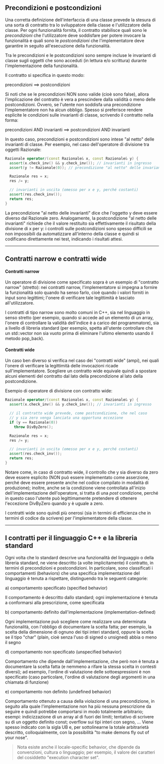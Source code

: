   
```toc
```


## Precondizioni e postcondizioni

Una corretta definizione dell'interfaccia di una classe prevede la stesura di una sorta di contratto tra lo sviluppatore della classe e l'utilizzatore della classe. Per ogni funzionalità fornita, il contratto stabilisce quali
sono le *precondizioni* che l'utilizzatore deve soddisfare per potere invocare la funzionalità e quali sono le *postcondizioni* che l'implementatore deve garantire in seguito all'esecuzione della funzionalità.

Tra le precondizioni e le postcondizioni sono sempre incluse le invarianti di classe sugli oggetti che sono acceduti (in lettura e/o scrittura) durante l'implementazione della funzionalità.

Il contratto si specifica in questo modo:

  precondizioni ==> postcondizioni

Si noti che se le precondizioni NON sono valide (cioè sono false), allora l'implicazione del contratto è vera a prescindere dalla validità o meno delle postcondizioni. Ovvero, se l'utente non soddisfa una precondizione l'implementatore non ha alcun obbligo. Spesso si preferisce rendere esplicite le condizioni sulle invarianti
di classe, scrivendo il contratto nella forma:

  precondizioni AND invarianti ==> postcondizioni AND invarianti

In questo caso, precondizioni e postcondizioni sono intese "al netto" delle invarianti di classe. Per esempio, nel caso dell'operatore di divisione tra oggetti Razionale:

```cpp
Razionale operator/(const Razionale& x, const Razionale& y) {
  assert(x.check_inv() && y.check_inv()); // invarianti in ingresso
  assert(y != Razionale(0)); // precondizione "al netto" delle invarianti

  Razionale res = x;
  res /= y;

  // invarianti in uscita (omesso per x e y, perché costanti)
  assert(res.check_inv());
  return res;
}
```

La precondizione "al netto delle invarianti" dice che l'oggetto y deve essere diverso dal Razionale zero.
Analogamente, la postcondizione "al netto delle invarianti" richiede che il valore restituito sia effettivamente il risultato della divisione di x per y: i controlli sulle postcondizioni sono spesso difficili se non impossibili da automatizzare all'interno della classe e quindi si codificano direttamente nei test, indicando i risultati attesi.

---

## Contratti narrow e contratti wide

#### Contratti narrow

Un operatore di divisione come specificato sopra è un esempio di "contratto narrow" (stretto): nei contratti narrow, l'implementatore si impegna a fornire la funzionalità solo quando ha senso farlo, cioè quando i valori forniti in input sono legittimi; l'onere di verificare tale legittimità è lasciato all'utilizzatore.

I contratti di tipo narrow sono molto comuni in C++, sia nel linguaggio in senso stretto (per esempio, quando si accede ad un elemento di un array, l'onere di controllare la validità dell'indice è a carico del programmatore), sia a livello di libreria standard (per esempio, spetta all'utente controllare che un std::vector non sia vuoto
prima di eliminare l'ultimo elemento usando il metodo pop_back).

#### Contratti wide

Un caso ben diverso si verifica nel caso dei "contratti wide" (ampi), nei quali l'onere di verificare la legittimità delle invocazioni ricade sull'implementatore. Scegliere un contratto wide equivale quindi a spostare alcuni elementi del contratto dal lato della precondizione al lato della postcondizione.

Esempio di operatore di divisione con contratto wide:

```cpp
Razionale operator/(const Razionale& x, const Razionale& y) {
  assert(x.check_inv() && y.check_inv()); // invarianti in ingresso

  // il contratto wide prevede, come postcondizione, che nel caso
  // y sia zero venga lanciata una opportuna eccezione
  if (y == Razionale(0))
    throw DivByZero();

  Razionale res = x;
  res /= y;

  // invarianti in uscita (omesso per x e y, perché costanti)
  assert(res.check_inv());
  return res;
}
```

Notare come, in caso di contratto wide, il controllo che y sia diverso da zero deve essere esplicito (NON può essere implementato come asserzione, perché deve essere presente anche nel codice compilato in modalità di
produzione); inoltre, anche se la condizione viene controllata all'inizio dell'implementazione dell'operatore, si tratta di una *post* condizione, perché in questo caso l'utente può legittimamente pretendere di ottenere
l'eccezione DivByZero quando y è uguale a zero.

I contratti wide sono quindi più onerosi (sia in termini di efficienza che in termini di codice da scrivere) per l'implementatore della classe.

--------------------------------------------------------------------------

## I contratti per il linguaggio C++ e la libreria standard

Ogni volta che lo standard descrive una funzionalità del linguaggio o della libreria standard, ne viene descritto (a volte implicitamente) il contratto, in termini di precondizioni e postcondizioni.
In particolare, sono classificati i comportamenti (behaviors) che una specifica implementazione del linguaggio è tenuta a rispettare, distinguendo tra le seguenti categorie:

a) comportamento specificato (specified behavior)

   Il comportamento è descritto dallo standard; ogni implementazione è tenuta a conformarsi alla prescrizione, come specificata

b) comportamento definito dall'implementazione (implementation-defined)

   Ogni implementazione può scegliere come realizzare una determinata funzionalità, con l'obbligo di documentare la scelta fatta; per esempio, la scelta della dimensione di ognuno dei tipi interi
   standard, oppure la scelta se il tipo "char" (plain, cioè senza l'uso di signed o unsigned) abbia o meno il segno

d) comportamento non specificato (unspecified behavior)

   Comportamento che dipende dall'implementazione, che però non è tenuta a documentare la scelta fatta (e nemmeno a rifare la stessa scelta in contesti diversi); ad esempio, l'ordine di valutazione delle sottoespressioni è non specificato (caso particolare, l'ordine di valutazione degli argomenti in una chiamata di funzione)

e) comportamento non definito (undefined behavior)

   Comportamento ottenuto a causa della violazione di una precondizione, in seguito alla quale l'implementazione non ha più nessuna prescrizione da seguire e quindi potrebbe comportarsi in modo totalmente arbitrario; esempi: indicizzazione di un array al di fuori dei limiti; tentativo
   di scrivere su di un oggetto definito const; overflow sui tipi interi
   con segno, ...
   Viene spesso indicato con la sigla UB e, per sottolinearne la totale arbitrarietà descritto, colloquialmente,
   con la possibilità "to make demons fly out of your nose".

> Nota
> esiste anche il locale-specific behavior, che dipende da convenzioni, cultura o linguaggio; per esempio, il valore dei caratteri del cosiddetto "execution character set".